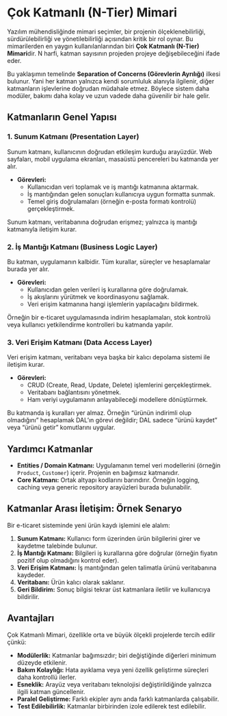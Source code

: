 # Çok Katmanlı (N-Tier) Mimari

Yazılım mühendisliğinde mimari seçimler, bir projenin ölçeklenebilirliği, sürdürülebilirliği ve yönetilebilirliği açısından kritik bir rol oynar. Bu mimarilerden en yaygın kullanılanlarından biri **Çok Katmanlı (N-Tier) Mimari**dir. N harfi, katman sayısının projeden projeye değişebileceğini ifade eder.  

Bu yaklaşımın temelinde **Separation of Concerns (Görevlerin Ayrılığı)** ilkesi bulunur. Yani her katman yalnızca kendi sorumluluk alanıyla ilgilenir, diğer katmanların işlevlerine doğrudan müdahale etmez. Böylece sistem daha modüler, bakımı daha kolay ve uzun vadede daha güvenilir bir hale gelir.  



## Katmanların Genel Yapısı  

### 1. Sunum Katmanı (Presentation Layer)  
Sunum katmanı, kullanıcının doğrudan etkileşim kurduğu arayüzdür. Web sayfaları, mobil uygulama ekranları, masaüstü pencereleri bu katmanda yer alır.  

- **Görevleri:**  
  - Kullanıcıdan veri toplamak ve iş mantığı katmanına aktarmak.  
  - İş mantığından gelen sonuçları kullanıcıya uygun formatta sunmak.  
  - Temel giriş doğrulamaları (örneğin e-posta formatı kontrolü) gerçekleştirmek.  

Sunum katmanı, veritabanına doğrudan erişmez; yalnızca iş mantığı katmanıyla iletişim kurar.  



### 2. İş Mantığı Katmanı (Business Logic Layer)  
Bu katman, uygulamanın kalbidir. Tüm kurallar, süreçler ve hesaplamalar burada yer alır.  

- **Görevleri:**  
  - Kullanıcıdan gelen verileri iş kurallarına göre doğrulamak.  
  - İş akışlarını yürütmek ve koordinasyonu sağlamak.  
  - Veri erişim katmanına hangi işlemlerin yapılacağını bildirmek.  

Örneğin bir e-ticaret uygulamasında indirim hesaplamaları, stok kontrolü veya kullanıcı yetkilendirme kontrolleri bu katmanda yapılır.  



### 3. Veri Erişim Katmanı (Data Access Layer)  
Veri erişim katmanı, veritabanı veya başka bir kalıcı depolama sistemi ile iletişim kurar.  

- **Görevleri:**  
  - CRUD (Create, Read, Update, Delete) işlemlerini gerçekleştirmek.  
  - Veritabanı bağlantısını yönetmek.  
  - Ham veriyi uygulamanın anlayabileceği modellere dönüştürmek.  

Bu katmanda iş kuralları yer almaz. Örneğin “ürünün indirimli olup olmadığını” hesaplamak DAL’ın görevi değildir; DAL sadece “ürünü kaydet” veya “ürünü getir” komutlarını uygular.  



## Yardımcı Katmanlar  

- **Entities / Domain Katmanı:** Uygulamanın temel veri modellerini (örneğin `Product`, `Customer`) içerir. Projenin en bağımsız katmanıdır.  
- **Core Katmanı:** Ortak altyapı kodlarını barındırır. Örneğin logging, caching veya generic repository arayüzleri burada bulunabilir.  



## Katmanlar Arası İletişim: Örnek Senaryo  

Bir e-ticaret sisteminde yeni ürün kaydı işlemini ele alalım:  

1. **Sunum Katmanı:** Kullanıcı form üzerinden ürün bilgilerini girer ve kaydetme talebinde bulunur.  
2. **İş Mantığı Katmanı:** Bilgileri iş kurallarına göre doğrular (örneğin fiyatın pozitif olup olmadığını kontrol eder).  
3. **Veri Erişim Katmanı:** İş mantığından gelen talimatla ürünü veritabanına kaydeder.  
4. **Veritabanı:** Ürün kalıcı olarak saklanır.  
5. **Geri Bildirim:** Sonuç bilgisi tekrar üst katmanlara iletilir ve kullanıcıya bildirilir.  



## Avantajları  

Çok Katmanlı Mimari, özellikle orta ve büyük ölçekli projelerde tercih edilir çünkü:  

- **Modülerlik:** Katmanlar bağımsızdır; biri değiştiğinde diğerleri minimum düzeyde etkilenir.  
- **Bakım Kolaylığı:** Hata ayıklama veya yeni özellik geliştirme süreçleri daha kontrollü ilerler.  
- **Esneklik:** Arayüz veya veritabanı teknolojisi değiştirildiğinde yalnızca ilgili katman güncellenir.  
- **Paralel Geliştirme:** Farklı ekipler aynı anda farklı katmanlarda çalışabilir.  
- **Test Edilebilirlik:** Katmanlar birbirinden izole edilerek test edilebilir.  